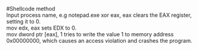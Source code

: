 #Shellcode method<br>
Input process name, e.g notepad.exe
xor eax, eax clears the EAX register, setting it to 0. <br>
mov edx, eax sets EDX to 0. <br>
mov dword ptr [eax], 1 tries to write the value 1 to memory address 0x00000000, which causes an access violation and crashes the program. <br>
